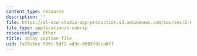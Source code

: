 ```yaml
---
content_type: resource
description: ''
file: https://ol-ocw-studio-app-production.s3.amazonaws.com/courses/2-627-fundamentals-of-photovoltaics-fall-2013/fa70a5ee536c5df2ad3e6603fddca8ff_iJ_lDszxGDw.vtt
file_type: application/x-subrip
resourcetype: Other
title: 3play caption file
uid: fa70a5ee-536c-5df2-ad3e-6603fddca8ff
---
```

